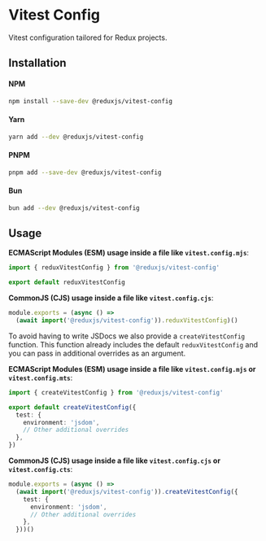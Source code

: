 # Vitest Config

Vitest configuration tailored for Redux projects.

## Installation

#### NPM

```bash
npm install --save-dev @reduxjs/vitest-config
```

#### Yarn

```bash
yarn add --dev @reduxjs/vitest-config
```

#### PNPM

```bash
pnpm add --save-dev @reduxjs/vitest-config
```

#### Bun

```bash
bun add --dev @reduxjs/vitest-config
```

## Usage

**ECMAScript Modules (ESM) usage inside a file like `vitest.config.mjs`**:

```js
import { reduxVitestConfig } from '@reduxjs/vitest-config'

export default reduxVitestConfig
```

**CommonJS (CJS) usage inside a file like `vitest.config.cjs`**:

```js
module.exports = (async () =>
  (await import('@reduxjs/vitest-config')).reduxVitestConfig)()
```

To avoid having to write JSDocs we also provide a `createVitestConfig` function. This function already includes the default `reduxVitestConfig` and you can pass in additional overrides as an argument.

**ECMAScript Modules (ESM) usage inside a file like `vitest.config.mjs` or `vitest.config.mts`**:

```ts
import { createVitestConfig } from '@reduxjs/vitest-config'

export default createVitestConfig({
  test: {
    environment: 'jsdom',
    // Other additional overrides
  },
})
```

**CommonJS (CJS) usage inside a file like `vitest.config.cjs` or `vitest.config.cts`**:

```ts
module.exports = (async () =>
  (await import('@reduxjs/vitest-config')).createVitestConfig({
    test: {
      environment: 'jsdom',
      // Other additional overrides
    },
  }))()
```
